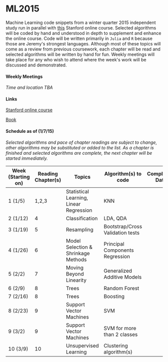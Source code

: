 ML2015
======

Machine Learning code snippets from a winter quarter 2015 independent study run in parallel with [this](https://class.stanford.edu/courses/HumanitiesandScience/StatLearning/Winter2015/about) Stanford online course. Selected algorithms will be coded by hand and understood in depth to supplement and enhance the online course. Code will be written primarily in `Julia` and `R` because those are Jeremy's strongest languages. Although most of these topics will come as a review from previous coursework, each chapter will be read and selected algorithms will be written by hand for fun. Weekly meetings will take place for any who wish to attend where the week's work will be discussed and demonstrated. 

#### Weekly Meetings

*Time and location TBA*

#### Links

[Stanford online course](https://class.stanford.edu/courses/HumanitiesandScience/StatLearning/Winter2015/about)

[Book](http://www-bcf.usc.edu/~gareth/ISL/)

#### Schedule as of (1/7/15)

*Selected algorithms and pace of chapter readings are subject to change, other algorithms may be substituted or added to the list. As a chapter is finished and selected algorithms are complete, the next chapter will be started immediately.*

Week (Starting on) | Reading Chapter(s) | Topics | Algorithm(s) to code | Completion Date
---|---|---|---|---
1 (1/5) | 1,2,3 | Statistical Learning, Linear Regression | KNN |
2 (1/12)| 4 | Classification | LDA, QDA |
3 (1/19)| 5 | Resampling | Bootstrap/Cross Validation tests |
4 (1/26)| 6 | Model Selection & Shrinkage Methods | Principal Components Regression  |
5 (2/2)| 7 | Moving Beyond Linearity | Generalized Additive Models  |
6 (2/9)| 8 | Trees | Random Forest |
7 (2/16)| 8 | Trees | Boosting |
8 (2/23)| 9 | Support Vector Machines | SVM  |
9 (3/2) | 9 | Support Vector Machines | SVM for more than 2 classes |
10 (3/9)  |  10 | Unsupervised Learning | Clustering algorithm(s) |

